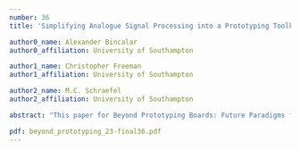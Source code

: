 ```yaml
---
number: 36
title: 'Simplifying Analogue Signal Processing into a Prototyping Toolkit'

author0_name: Alexander Bincalar
author0_affiliation: University of Southampton

author1_name: Christopher Freeman
author1_affiliation: University of Southampton

author2_name: M.C. Schraefel
author2_affiliation: University of Southampton

abstract: "This paper for Beyond Prototyping Boards: Future Paradigms for Electronics Toolkits proposes an analogue signal processing toolbox to simplify and accelerate the design process of prototypes that require an element of signal processing. Several different stackable modules are proposed, including an instrumentation amplifier, a Sallen-Key, a notch filter and a non-inverting amplifier. Based on the authors' experience with electromyography, an example implementation is given using the proposed toolkit. It is hoped that such a toolkit could reduce development time, minimise cost and aid in teaching signal processing and signal acquisition."

pdf: beyond_prototyping_23-final36.pdf
---
```


